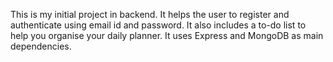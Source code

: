 This is my initial project in backend.
It helps the user to register and authenticate using email id and password.
It also includes a to-do list to help you organise your daily planner.
It uses Express and MongoDB as main dependencies.

